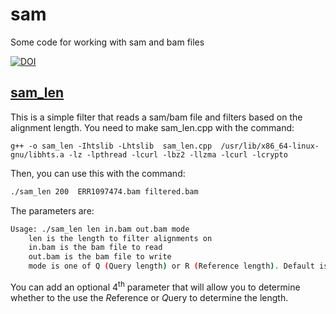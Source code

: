 # sam

Some code for working with sam and bam files

[![DOI](https://www.zenodo.org/badge/173795585.svg)](https://www.zenodo.org/badge/latestdoi/173795585)

## [sam_len](sam_len.cpp)

This is a simple filter that reads a sam/bam file and filters based on the alignment length. You need to make sam_len.cpp with the command:

```
g++ -o sam_len -Ihtslib -Lhtslib  sam_len.cpp  /usr/lib/x86_64-linux-gnu/libhts.a -lz -lpthread -lcurl -lbz2 -llzma -lcurl -lcrypto
```

Then, you can use this with the command:

```bash
./sam_len 200  ERR1097474.bam filtered.bam
```

The parameters are:

```bash
Usage: ./sam_len len in.bam out.bam mode
	len is the length to filter alignments on
	in.bam is the bam file to read
	out.bam is the bam file to write
	mode is one of Q (Query length) or R (Reference length). Default is Query.
```

You can add an optional 4<sup>th</sup> parameter that will allow you to determine whether to the use the <em>R</em>eference or <em>Q</em>uery to determine the length.


